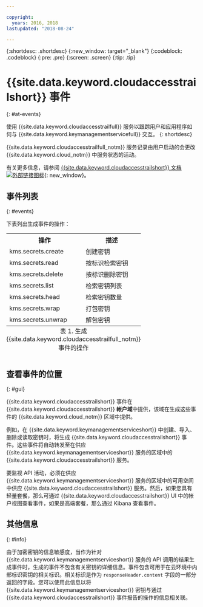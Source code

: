 ```yaml
---

copyright:
  years: 2016, 2018
lastupdated: "2018-08-24"

---
```


{:shortdesc: .shortdesc}
{:new_window: target="_blank"}
{:codeblock: .codeblock}
{:pre: .pre}
{:screen: .screen}
{:tip: .tip}

# {{site.data.keyword.cloudaccesstrailshort}} 事件
{: #at-events}

使用 {{site.data.keyword.cloudaccesstrailfull}} 服务以跟踪用户和应用程序如何与 {{site.data.keyword.keymanagementservicefull}} 交互。
{: shortdesc}

{{site.data.keyword.cloudaccesstrailfull_notm}} 服务记录由用户启动的会更改 {{site.data.keyword.cloud_notm}} 中服务状态的活动。 

有关更多信息，请参阅 [{{site.data.keyword.cloudaccesstrailshort}} 文档 ![外部链接图标](../../icons/launch-glyph.svg "外部链接图标")](/docs/services/cloud-activity-tracker/index.html#getting-started-with-cla){: new_window}。

## 事件列表
{: #events}

下表列出生成事件的操作：

<table>
    <tr>
        <th>操作</th>
        <th>描述</th>
    </tr>
    <tr>
        <td>kms.secrets.create</td>
        <td>创建密钥</td>
    </tr>
    <tr>
        <td>kms.secrets.read</td>
        <td>按标识检索密钥</td>
    </tr>
   <tr>
        <td>kms.secrets.delete</td>
        <td>按标识删除密钥</td>
    </tr>
    <tr>
        <td>kms.secrets.list</td>
        <td>检索密钥列表</td>
    </tr>
    <tr>
        <td>kms.secrets.head</td>
        <td>检索密钥数量</td>
    </tr>
     <tr>
        <td>kms.secrets.wrap</td>
        <td>打包密钥</td>
    </tr>
     <tr>
        <td>kms.secrets.unwrap</td>
        <td>解包密钥</td>
    </tr>
    <caption style="caption-side:bottom;">表 1. 生成 {{site.data.keyword.cloudaccesstrailfull_notm}} 事件的操作</caption>
</table>

## 查看事件的位置
{: #gui}

<!-- Option 2: Add the following sentence if your service sends events to the account domain. -->

{{site.data.keyword.cloudaccesstrailshort}} 事件在 {{site.data.keyword.cloudaccesstrailshort}} **帐户域**中提供，该域在生成这些事件的 {{site.data.keyword.cloud_notm}} 区域中提供。

例如，在 {{site.data.keyword.keymanagementserviceshort}} 中创建、导入、删除或读取密钥时，将生成 {{site.data.keyword.cloudaccesstrailshort}} 事件。这些事件将自动转发至在供应 {{site.data.keyword.keymanagementserviceshort}} 服务的区域中的 {{site.data.keyword.cloudaccesstrailshort}} 服务。

要监视 API 活动，必须在供应 {{site.data.keyword.keymanagementserviceshort}} 服务的区域中的可用空间中供应 {{site.data.keyword.cloudaccesstrailshort}} 服务。然后，如果您具有轻量套餐，那么可通过 {{site.data.keyword.cloudaccesstrailshort}} UI 中的帐户视图查看事件，如果是高端套餐，那么通过 Kibana 查看事件。

## 其他信息
{: #info}

由于加密密钥的信息敏感度，当作为针对 {{site.data.keyword.keymanagementserviceshort}} 服务的 API 调用的结果生成事件时，生成的事件不包含有关密钥的详细信息。事件包含可用于在云环境中内部标识密钥的相关标识。相关标识是作为 `responseHeader.content` 字段的一部分返回的字段。您可以使用此信息以将 {{site.data.keyword.keymanagementserviceshort}} 密钥与通过 {{site.data.keyword.cloudaccesstrailshort}} 事件报告的操作的信息相关联。
